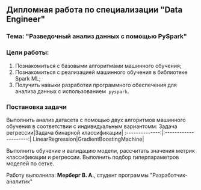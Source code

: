 ## Дипломная работа по специализации "Data Engineer"
### Тема: "Разведочный анализ данных с помощью PySpark"
### Цели работы:
1. Познакомиться с базовыми алгоритмами машинного обучения;
2. Познакомиться с реализацией машинного обучения в библиотеке Spark ML;
3. Получить навыки разработки программного обеспечения для анализа данных с 
использованием` pyspark`.

### Постановка задачи
Выполнить анализ датасета с помощью двух алгоритмов машинного обучения в соответствии с индивидуальным вариантомм: 
Задача регрессии|Задача бинарной классификации|
:--------------:|:---------------------:|
LinearRegression|GradientBoostingMachine|

Выполнить обучение и валидацию модели, рассчитать значения метрик классификации и 
регрессии. Выполнить подбор гиперпараметров моделей по сетке.

Работу выполнила: **Мерберг В. А.**, студент программы "Разработчик-аналитик"


